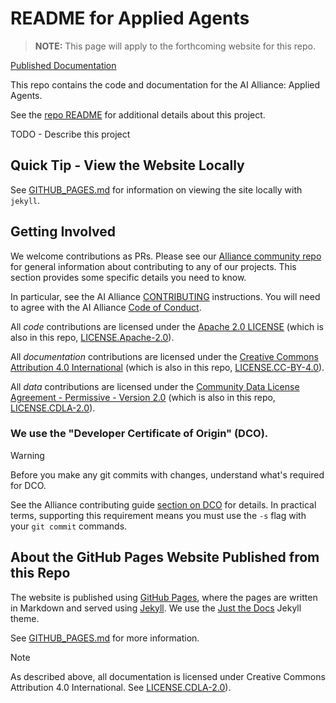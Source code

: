 # README for Applied Agents

> **NOTE:** This page will apply to the forthcoming website for this repo.

[Published Documentation](https://the-ai-alliance.github.io/applied-agents/)

This repo contains the code and documentation for the AI Alliance: Applied Agents.

See the [repo README](https://the-ai-alliance.github.io/applied-agents/) for additional details about this project.

TODO - Describe this project

## Quick Tip - View the Website Locally

See [GITHUB_PAGES.md](GITHUB_PAGES.md) for information on viewing the site locally with `jekyll`.

## Getting Involved

We welcome contributions as PRs. Please see our [Alliance community repo](https://github.com/The-AI-Alliance/community/) for general information about contributing to any of our projects. This section provides some specific details you need to know.

In particular, see the AI Alliance [CONTRIBUTING](https://github.com/The-AI-Alliance/community/blob/main/CONTRIBUTING.md) instructions. You will need to agree with the AI Alliance [Code of Conduct](https://github.com/The-AI-Alliance/community/blob/main/CODE_OF_CONDUCT.md).

All _code_ contributions are licensed under the [Apache 2.0 LICENSE](https://github.com/The-AI-Alliance/community/blob/main/LICENSE.Apache-2.0) (which is also in this repo, [LICENSE.Apache-2.0](LICENSE.Apache-2.0)).

All _documentation_ contributions are licensed under the [Creative Commons Attribution 4.0 International](https://github.com/The-AI-Alliance/community/blob/main/LICENSE.CC-BY-4.0) (which is also in this repo, [LICENSE.CC-BY-4.0](LICENSE.CC-BY-4.0)).

All _data_ contributions are licensed under the [Community Data License Agreement - Permissive - Version 2.0](https://github.com/The-AI-Alliance/community/blob/main/LICENSE.CDLA-2.0) (which is also in this repo, [LICENSE.CDLA-2.0](LICENSE.CDLA-2.0)).

### We use the "Developer Certificate of Origin" (DCO).

> [!WARNING]
> Before you make any git commits with changes, understand what's required for DCO.

See the Alliance contributing guide [section on DCO](https://github.com/The-AI-Alliance/community/blob/main/CONTRIBUTING.md#developer-certificate-of-origin) for details. In practical terms, supporting this requirement means you must use the `-s` flag with your `git commit` commands.

## About the GitHub Pages Website Published from this Repo

The website is published using [GitHub Pages](https://pages.github.com/), where the pages are written in Markdown and served using [Jekyll](https://github.com/jekyll/jekyll). We use the [Just the Docs](https://just-the-docs.github.io/just-the-docs/) Jekyll theme.

See [GITHUB_PAGES.md](GITHUB_PAGES.md) for more information.

> [!NOTE]
> As described above, all documentation is licensed under Creative Commons Attribution 4.0 International. See [LICENSE.CDLA-2.0](LICENSE.CDLA-2.0)).
